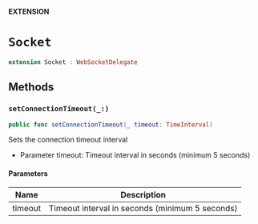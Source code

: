 **EXTENSION**

# `Socket`
```swift
extension Socket : WebSocketDelegate
```

## Methods
### `setConnectionTimeout(_:)`

```swift
public func setConnectionTimeout(_ timeout: TimeInterval)
```

Sets the connection timeout interval
- Parameter timeout: Timeout interval in seconds (minimum 5 seconds)

#### Parameters

| Name | Description |
| ---- | ----------- |
| timeout | Timeout interval in seconds (minimum 5 seconds) |